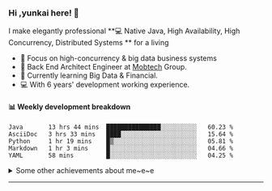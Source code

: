 ### Hi ,yunkai here! :wave: 

I make elegantly professional **💻 Native Java, High Availability, High Concurrency, Distributed Systems ** for a living

* 🧐   Focus on high-concurrency & big data business systems
* 💼   Back End Architect Engineer at [Mobtech](https://www.mob.com/) Group.
* 🌱   Currently learning Big Data & Financial.
* 💻   With 6 years' development working experience.

#### :bar_chart: Weekly development breakdown

<!--START_SECTION:waka-->
```text
Java       13 hrs 44 mins  ███████████████░░░░░░░░░░   60.23 % 
AsciiDoc   3 hrs 33 mins   ████░░░░░░░░░░░░░░░░░░░░░   15.64 % 
Python     1 hr 19 mins    █▒░░░░░░░░░░░░░░░░░░░░░░░   05.81 % 
Markdown   1 hr 3 mins     █░░░░░░░░░░░░░░░░░░░░░░░░   04.66 % 
YAML       58 mins         █░░░░░░░░░░░░░░░░░░░░░░░░   04.25 % 
```
<!--END_SECTION:waka-->

<details>
  <summary>Some other achievements about me~e~e</summary>
  <br>

* 👑   Some GitHub statistical reports:

<p align="center">
<img align="center" src="https://github-readme-stats.vercel.app/api/top-langs/?username=JanYunkai&hide_langs_below=1&theme=default&line_height=27&layout=compact" />
<img align="center" src="https://github-readme-stats.vercel.app/api?username=JanYunkai&show_icons=true&count_private=true&include_all_commits=true&line_height=21&layout=compact" alt="halfrost's Github Stats" />
<img align="center" src="https://github-profile-trophy.vercel.app/?username=JanYunkai&column=7" alt="JanYunkai's Github Trophy" />
</p>

</details>

---
